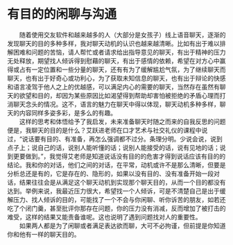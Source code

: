 # 有目的的闲聊与沟通

&emsp;&emsp;随着使用交友软件和越来越多的人（大部分是女孩子）线上语音聊天，逐渐的发现聊天的目的多种多样，我对聊天动机的认识也越来越清晰。比如有出于难以排解困难和问题的苦恼，请人帮忙或者请求给出指导意见的聊天，有出于精神的压力无处释放，期望找人倾诉得到慰藉的聊天，有出于感情的依赖，希望在对方心中赢得或占有一定位置和一些分量的聊天，还有有为了缓解尴尬气氛，为了继续聊天而聊天，也有出于好奇心或功利心，为了获取未知信息的聊天，也有出于辩论的快感和语言凌驾于他人之上的优越感，可以满足内心的需要的聊天，当然存在虽然有聊天的欲望和目的，却因为某些原因比如渴望得到帮助却害怕被拒绝的矛盾心理而打消聊天念头的情况。这不，语言的魅力在聊天中得以体现，聊天动机多种多样，聊天的内容同样多姿多彩，是多么的有趣。  
&emsp;&emsp;这样的思考和体悟给予了我启发，未来准备聊天时随之而来的自我反思的问题便是，我聊天的目的是什么？艾跃进老师在口才艺术与社交礼仪的课程中说过，“说话要有目的、有准备，再怎么强调都不过分。条理分明。少说会说，说到点子上；说自己的话，说别人能听懂的话；说别人能接受的话，说有见地的话；说到更要做到。”，我觉得艾老师是知道说话没有目的的危害才得到说话应该有目的的结论。我和你的对话，他们之间的对话，在平常，动机或许不是那么清晰，但要是分析总还是有的，它是存在的、隐形的，如果以没有目的、没有准备开始一段对话，结果往往会是从满足这个聊天动机到实现那个聊天目的，从而一个目的都没有达到。举例来说，我最近压力很大，希望找一个人倾诉，可是不清楚自己是出于缓解压力、找人倾诉的目的，可能找了一个不会与你闲聊、听你诉苦的朋友，如若还吃了个闭门羹，甚至批评你那存在问题，你的压力没有消减，反而增加了被打击的难受，这样的结果又能责备谁呢。这也说明了遇到问题找对人的重要性。  
&emsp;&emsp;如果两人都是为了闲聊或者满足表达欲而聊，大可不必拘谨，但前提是你知道你和他有一样的聊天目的。

<!-- layout: post
title: "有目的的闲聊与沟通"
date: 2021-03-29
excerpt: "说话要有目的、有准备，再怎么强调都不过分。"
tags: [感悟]
comments: true -->